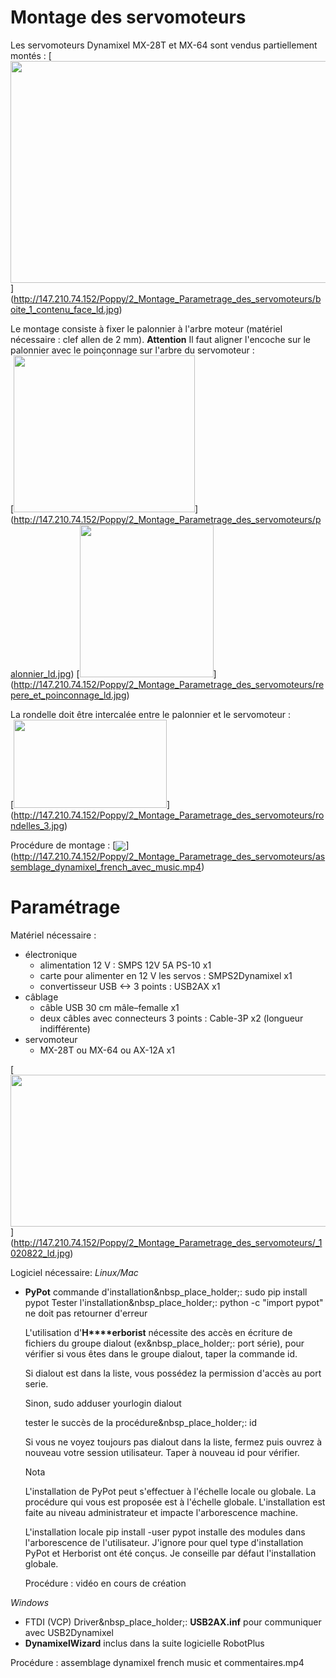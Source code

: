 # Montage des servomoteurs

Les servomoteurs Dynamixel MX-28T et MX-64 sont vendus partiellement montés :
[<img src="http://147.210.74.152/Poppy/2_Montage_Parametrage_des_servomoteurs/boite_1_contenu_face_ld.jpg" align="bottom" width="595" height="355">]
(http://147.210.74.152/Poppy/2_Montage_Parametrage_des_servomoteurs/boite_1_contenu_face_ld.jpg)  

Le montage consiste à fixer le palonnier à l'arbre moteur (matériel nécessaire : clef allen de 2 mm).
**Attention** Il faut aligner l'encoche sur le palonnier avec le poinçonnage sur l'arbre du servomoteur :  
[<img src="http://147.210.74.152/Poppy/2_Montage_Parametrage_des_servomoteurs/palonnier_ld.jpg" align="bottom" width="290" height="251" >]
(http://147.210.74.152/Poppy/2_Montage_Parametrage_des_servomoteurs/palonnier_ld.jpg)
[<img src="http://147.210.74.152/Poppy/2_Montage_Parametrage_des_servomoteurs/repere_et_poinconnage_ld.jpg" width="214" height="244" >]
(http://147.210.74.152/Poppy/2_Montage_Parametrage_des_servomoteurs/repere_et_poinconnage_ld.jpg)

La rondelle doit être intercalée entre le palonnier et le servomoteur :  
[<img src="http://147.210.74.152/Poppy/2_Montage_Parametrage_des_servomoteurs/rondelles_3.jpg" name="Image5" align="bottom" width="245" height="141" border="0" >]
(http://147.210.74.152/Poppy/2_Montage_Parametrage_des_servomoteurs/rondelles_3.jpg)

Procédure de montage : 
[<img src="http://147.210.74.152/Poppy/2_Montage_Parametrage_des_servomoteurs/assemblage_dynamixel_french_avec_music.png" align="center">]
(http://147.210.74.152/Poppy/2_Montage_Parametrage_des_servomoteurs/assemblage_dynamixel_french_avec_music.mp4)


# Paramétrage

Matériel nécessaire :
  - électronique
    - alimentation 12 V : SMPS 12V 5A PS-10 x1
    - carte pour alimenter en 12 V les servos : SMPS2Dynamixel x1
    - convertisseur USB <-> 3 points : USB2AX x1
  - câblage
    - câble USB 30 cm  mâle–femalle x1
    - deux câbles avec connecteurs 3 points : Cable-3P x2 (longueur indifférente)
  - servomoteur
    - MX-28T ou MX-64 ou AX-12A x1

[<img src="http://147.210.74.152/Poppy/2_Montage_Parametrage_des_servomoteurs/_1020822_ld.jpg" align="bottom" width="643" height="243" >]
(http://147.210.74.152/Poppy/2_Montage_Parametrage_des_servomoteurs/_1020822_ld.jpg)

Logiciel nécessaire:
_Linux/Mac_
  - **PyPot**
commande d'installation&nbsp_place_holder;: sudo pip install pypot
    Tester l'installation&nbsp_place_holder;:				python
    -c "import pypot"
    ne doit pas retourner
    d'erreur
    
    L'utilisation d'**H****erborist**
    nécessite des accès en écriture de fichiers du groupe dialout
    (ex&nbsp_place_holder;: port série), pour vérifier si vous êtes dans le groupe
    dialout, taper la commande
    id.
    
    Si dialout
    est dans la liste, vous possédez la permission d'accès au port
    serie.
    
    Sinon, 							sudo
    adduser yourlogin dialout
    
    tester le succès de la procédure&nbsp_place_holder;:	id
    
    Si vous ne voyez toujours pas dialout
    dans la liste, fermez puis ouvrez à nouveau votre session
    utilisateur. Taper à nouveau id
    pour vérifier.
    
    
    Nota
    
    L'installation de PyPot peut s'effectuer à
    l'échelle locale ou globale. La procédure qui vous est proposée
    est à l'échelle globale. L'installation est faite au niveau
    administrateur et impacte l'arborescence machine.
    
    L'installation locale pip
    install -user
    pypot
    installe des modules dans l'arborescence de l'utilisateur. J'ignore
    pour quel type d'installation PyPot et Herborist ont été conçus.
    Je conseille par défaut l'installation globale.
    
    
    Procédure :  vidéo en cours de création


_Windows_  
  - FTDI (VCP) Driver&nbsp_place_holder;: **USB2AX.inf** pour communiquer avec USB2Dynamixel
  - **DynamixelWizard** inclus dans la suite logicielle RobotPlus

Procédure : assemblage dynamixel french music et commentaires.mp4
